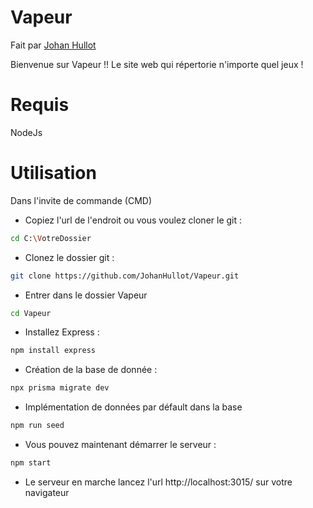 # Vapeur 
Fait par [Johan Hullot](https://github.com/JohanHullot)

Bienvenue sur Vapeur !!
Le site web qui répertorie n'importe quel jeux !


# Requis
NodeJs

# Utilisation

Dans l'invite de commande (CMD)

- Copiez l'url de l'endroit ou vous voulez cloner le git :
```bash
cd C:\VotreDossier
```
- Clonez le dossier git :
```bash
git clone https://github.com/JohanHullot/Vapeur.git
```

- Entrer dans le dossier Vapeur
```bash
cd Vapeur
```

- Installez Express : 
```bash
npm install express
```
- Création de la base de donnée : 
```bash
npx prisma migrate dev
```
- Implémentation de données par défault dans la base
```bash
npm run seed
```
- Vous pouvez maintenant démarrer le serveur : 
```bash
npm start
```
- Le serveur en marche lancez l'url http://localhost:3015/ sur votre navigateur
